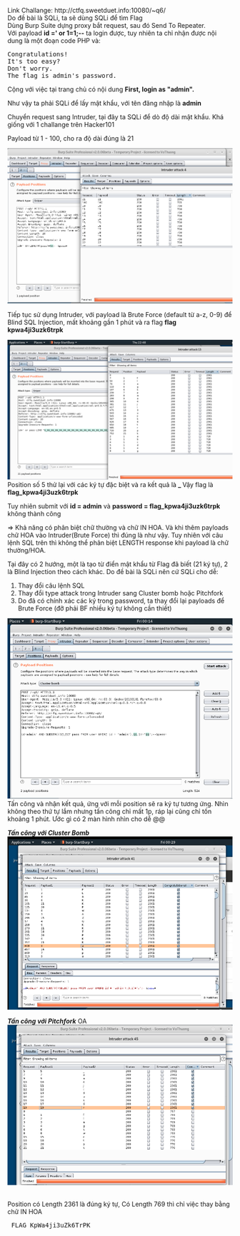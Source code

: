 <p> Link Challange: http://ctfq.sweetduet.info:10080/~q6/ <br>
Do đề bài là SQLi, ta sẽ dùng SQLi để tìm Flag <br>
Dùng Burp Suite dựng proxy bắt request, sau đó Send To Repeater. <br> 
Với payload  <b>id =' or 1=1;--</b> ta login được, tuy nhiên ta chỉ nhận được nội dung là một đoạn code PHP và:
<pre>Congratulations!
It's too easy?
Don't worry.
The flag is admin's password.
</pre>
Cộng với việc tại trang chủ có nội dung  <b>First, login as "admin". </b> <br>

Như vậy ta phải SQLi để lấy mật khẩu, với tên đăng nhập là <b>admin</b> <br>

Chuyển request sang Intruder, tại đây ta SQLi để dò độ dài mật khẩu. Khá giống với 1 challange trên Hacker101<br>

Payload từ 1 - 100, cho ra độ dài đúng là 21 <br>

<img src="https://github.com/nghiaclv-0956/sec-exercises/blob/master/0x05/images/length.png">

Tiếp tục sử dụng Intruder, với payload là Brute Force (default từ a-z, 0-9) để Blind SQL Injection, mất khoảng gần 1 phút và ra flag <b> flag kpwa4ji3uzk6trpk </b><br>

<img src="https://github.com/nghiaclv-0956/sec-exercises/blob/master/0x05/images/pass.png">

<br>
Position số 5 thử lại với các ký tự đặc biệt và ra kết quả là <b> _ </b>
Vậy flag là <b>flag_kpwa4ji3uzk6trpk</b>

Tuy nhiên submit với <b>id = admin</b> và <b>password = flag_kpwa4ji3uzk6trpk</b> không thành công <br>

=> Khả năng có phân biệt chữ thường và chữ IN HOA. Và khi thêm payloads chữ HOA vào Intruder(Brute Force) thì đúng là như vậy. Tuy nhiên với câu lệnh SQL trên thì không thể phân biệt LENGTH response khi payload là chữ thường/HOA. <br>

Tại đây có 2 hướng, một là tạo từ điển mật khẩu từ Flag đã biết (21 ký tự), 2 là Blind Injection theo cách khác.
Do đề bài là SQLi nên cứ SQLi cho dễ:

1. Thay đổi câu lệnh SQL
2. Thay đổi type attack trong Intruder sang Cluster bomb hoặc Pitchfork
3. Do đã có chính xác các ký trong password, ta thay đổi lại payloads để Brute Force (đỡ phải BF nhiều ký tự không cần thiết)

<img src="https://github.com/nghiaclv-0956/sec-exercises/blob/master/0x05/images/command.png">

<br>
Tấn công và nhận kết quả, ứng với mỗi position sẽ ra ký tự tương ứng. Nhìn không theo thứ tự lắm nhưng tấn công chỉ mất 1p, ráp lại cũng chỉ tốn khoảng 1 phút. Ước gì có 2 màn hình nhìn cho dễ @@ <br>

<i> <b> Tấn công với Cluster Bomb</b></i>
<img src="https://github.com/nghiaclv-0956/sec-exercises/blob/master/0x05/images/result.png">


<i> <b> Tấn công với Pitchfork</b></i>
OA
<img src="https://github.com/nghiaclv-0956/sec-exercises/blob/master/0x05/images/result2.png">

<br>
Position có Length 2361 là đúng ký tự, Có Length 769 thì chỉ việc thay bằng chữ IN HOA

<pre> FLAG_KpWa4ji3uZk6TrPK </pre>


</p>

